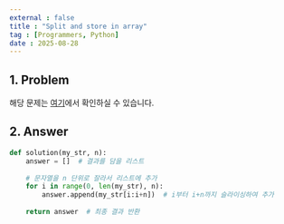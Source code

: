 ```yaml
---
external : false
title : "Split and store in array"
tag : [Programmers, Python]
date : 2025-08-28
---
```


## 1. Problem

해당 문제는 [여기](https://school.programmers.co.kr/learn/courses/30/lessons/120913)에서 확인하실 수 있습니다.

## 2. Answer

```py
def solution(my_str, n):
    answer = []  # 결과를 담을 리스트
    
    # 문자열을 n 단위로 잘라서 리스트에 추가
    for i in range(0, len(my_str), n):
        answer.append(my_str[i:i+n])  # i부터 i+n까지 슬라이싱하여 추가
    
    return answer  # 최종 결과 반환
```
